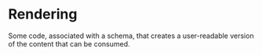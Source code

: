 # Rendering

Some code, associated with a schema, that creates a user-readable version of the content that can be consumed.